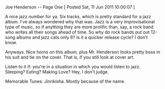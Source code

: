 Joe Henderson -- Page One
[ Posted Sat, 11 Jun 2011 10:00:07 ]

A nice jazz number for ya. Six tracks, which is pretty standard for a jazz album. I've always wondered why that was. Jazz is a very improvisational type of music, so if anything they are more prolific than, say, a rock band who writes all their songs ahead of time. So why do rock bands put out 12-song albums and jazz cats only 6? Is it a quicker release cycle? I don't know.

Anyways. Nice horns on this album, plus Mr. Henderson looks pretty boss in his suit and tie on the cover. That is, if you still look at cover art.

Listen to it if: you're in a situation in which you would listen to jazz. Sleeping? Eating? Making Love? Hey, I don't judge.

Memorable Tunes: Jinrikisha. Mostly because of the name.
